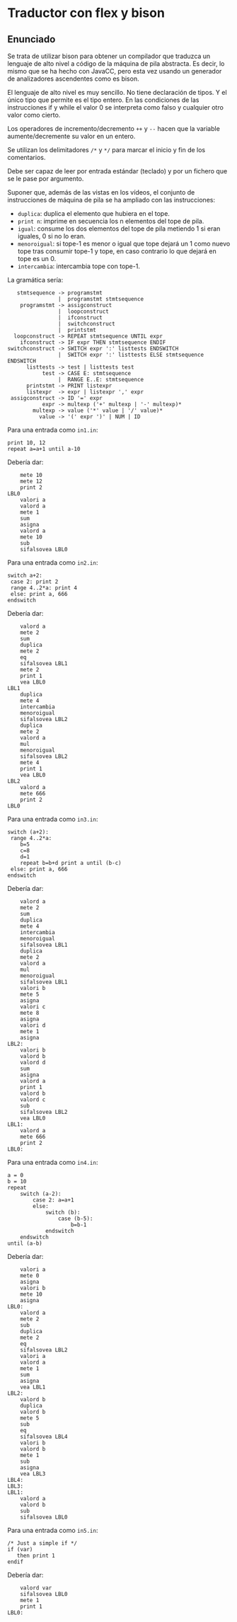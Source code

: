 # Traductor con flex y bison

## Enunciado

Se trata de utilizar bison para obtener un compilador que traduzca un
lenguaje de alto nivel a código de la máquina de pila abstracta. Es decir,
lo mismo que se ha hecho con JavaCC, pero esta vez usando un generador
de analizadores ascendentes como es bison.

El lenguaje de alto nivel es muy sencillo. No tiene declaración de tipos.
Y el único tipo que permite es el tipo entero. En las condiciones de las
instrucciones if y while el valor 0 se interpreta como falso y cualquier
otro valor como cierto.

Los operadores de incremento/decremento `++` y `--` hacen que la variable
aumente/decremente su valor en un entero.

Se utilizan los delimitadores `/*` y `*/` para marcar el inicio y fin
de los comentarios.

Debe ser capaz de leer por entrada estándar (teclado) y por un fichero que se
le pase por argumento.

Suponer que, además de las vistas en los vídeos, el conjunto de instrucciones
de máquina de pila se ha ampliado con las instrucciones:

- `duplica`: duplica el elemento que hubiera en el tope.
- `print n`: imprime en secuencia los n elementos del tope de pila.
- `igual`: consume los dos elementos del tope de pila metiendo 1 si eran
  iguales, 0 si no lo eran.
- `menoroigual`: si tope-1 es menor o igual que tope dejará un 1 como nuevo tope
  tras consumir tope-1 y tope, en caso contrario lo que dejará en tope
  es un 0.
- `intercambia`: intercambia tope con tope-1.

La gramática sería:

```
   stmtsequence -> programstmt
                |  programstmt stmtsequence
    programstmt -> assigconstruct
                |  loopconstruct
                |  ifconstruct
                |  switchconstruct
                |  printstmt
  loopconstruct -> REPEAT stmtsequence UNTIL expr
    ifconstruct -> IF expr THEN stmtsequence ENDIF
switchconstruct -> SWITCH expr ':' listtests ENDSWITCH
                |  SWITCH expr ':' listtests ELSE stmtsequence ENDSWITCH
      listtests -> test | listtests test
           test -> CASE E: stmtsequence
                |  RANGE E..E: stmtsequence
      printstmt -> PRINT listexpr
      listexpr  -> expr | listexpr ',' expr
 assigconstruct -> ID '=' expr
           expr -> multexp ('+' multexp | '-' multexp)*
        multexp -> value ('*' value | '/' value)*
          value -> '(' expr ')' | NUM | ID
```

Para una entrada como `in1.in`:

```
print 10, 12
repeat a=a+1 until a-10
```

Debería dar:

```
    mete 10
    mete 12
    print 2
LBL0
    valori a
    valord a
    mete 1
    sum
    asigna
    valord a
    mete 10
    sub
    sifalsovea LBL0
```

Para una entrada como `in2.in`:

```
switch a+2:
 case 2: print 2
 range 4..2*a: print 4
 else: print a, 666
endswitch
```

Debería dar:

```
    valord a
    mete 2
    sum
    duplica
    mete 2
    eq
    sifalsovea LBL1
    mete 2
    print 1
    vea LBL0
LBL1
    duplica
    mete 4
    intercambia
    menoroigual
    sifalsovea LBL2
    duplica
    mete 2
    valord a
    mul
    menoroigual
    sifalsovea LBL2
    mete 4
    print 1
    vea LBL0
LBL2
    valord a
    mete 666
    print 2
LBL0
```

Para una entrada como `in3.in`:

```
switch (a+2):
 range 4..2*a:
    b=5
    c=8
    d=1
    repeat b=b+d print a until (b-c)
 else: print a, 666
endswitch
```

Debería dar:

```
    valord a
    mete 2
    sum
    duplica
    mete 4
    intercambia
    menoroigual
    sifalsovea LBL1
    duplica
    mete 2
    valord a
    mul
    menoroigual
    sifalsovea LBL1
    valori b
    mete 5
    asigna
    valori c
    mete 8
    asigna
    valori d
    mete 1
    asigna
LBL2:
    valori b
    valord b
    valord d
    sum
    asigna
    valord a
    print 1
    valord b
    valord c
    sub
    sifalsovea LBL2
    vea LBL0
LBL1:
    valord a
    mete 666
    print 2
LBL0:
```

Para una entrada como `in4.in`:

```
a = 0
b = 10
repeat
    switch (a-2):
        case 2: a=a+1
        else:
            switch (b):
                case (b-5):
                    b=b-1
            endswitch
    endswitch
until (a-b)
```

Debería dar:

```
    valori a
    mete 0
    asigna
    valori b
    mete 10
    asigna
LBL0:
    valord a
    mete 2
    sub
    duplica
    mete 2
    eq
    sifalsovea LBL2
    valori a
    valord a
    mete 1
    sum
    asigna
    vea LBL1
LBL2:
    valord b
    duplica
    valord b
    mete 5
    sub
    eq
    sifalsovea LBL4
    valori b
    valord b
    mete 1
    sub
    asigna
    vea LBL3
LBL4:
LBL3:
LBL1:
    valord a
    valord b
    sub
    sifalsovea LBL0
```

Para una entrada como `in5.in`:

```
/* Just a simple if */
if (var)
   then print 1
endif
```

Debería dar:

```
    valord var
    sifalsovea LBL0
    mete 1
    print 1
LBL0:
```

